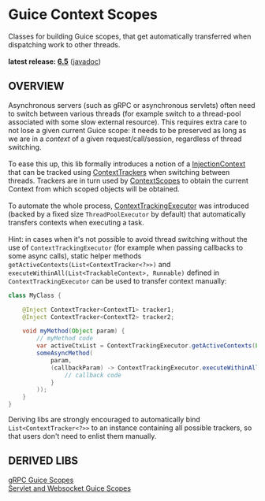 # Guice Context Scopes

Classes for building Guice scopes, that get automatically transferred when dispatching work to other threads.<br/>
<br/>
**latest release: [6.5](https://search.maven.org/artifact/pl.morgwai.base/guice-context-scopes/6.5/jar)**
([javadoc](https://javadoc.io/doc/pl.morgwai.base/guice-context-scopes/6.5))


## OVERVIEW

Asynchronous servers (such as gRPC or asynchronous servlets) often need to switch between various threads (for example switch to a thread-pool associated with some slow external resource). This requires extra care to not lose a given current Guice scope: it needs to be preserved as long as we are in a  _context_  of a given request/call/session, regardless of thread switching.<br/>
<br/>
To ease this up, this lib formally introduces a notion of a [InjectionContext](src/main/java/pl/morgwai/base/guice/scopes/InjectionContext.java) that can be tracked using [ContextTrackers](src/main/java/pl/morgwai/base/guice/scopes/ContextTracker.java) when switching between threads. Trackers are in turn used by [ContextScopes](src/main/java/pl/morgwai/base/guice/scopes/ContextScope.java) to obtain the current Context from which scoped objects will be obtained.<br/>
<br/>
To automate the whole process, [ContextTrackingExecutor](src/main/java/pl/morgwai/base/guice/scopes/ContextTrackingExecutor.java) was introduced (backed by a fixed size `ThreadPoolExecutor` by default) that automatically transfers contexts when executing a task.<br/>
<br/>
Hint: in cases when it's not possible to avoid thread switching without the use of `ContextTrackingExecutor` (for example when passing callbacks to some async calls), static helper methods `getActiveContexts(List<ContextTracker<?>>)` and `executeWithinAll(List<TrackableContext>, Runnable)` defined in `ContextTrackingExecutor` can be used to transfer context manually:

```java
class MyClass {

    @Inject ContextTracker<ContextT1> tracker1;
    @Inject ContextTracker<ContextT2> tracker2;

    void myMethod(Object param) {
        // myMethod code
        var activeCtxList = ContextTrackingExecutor.getActiveContexts(List.of(tracker1, tracker2));
        someAsyncMethod(
            param,
            (callbackParam) -> ContextTrackingExecutor.executeWithinAll(activeCtxList, () -> {
                // callback code
            }
        ));
    }
}
```
Deriving libs are strongly encouraged to automatically bind `List<ContextTracker<?>>` to an instance containing all possible trackers, so that users don't need to enlist them manually.


## DERIVED LIBS

[gRPC Guice Scopes](https://github.com/morgwai/grpc-scopes)<br/>
[Servlet and Websocket Guice Scopes](https://github.com/morgwai/servlet-scopes)
